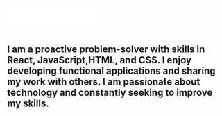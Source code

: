 ![Header](https://github.com/smerch88/smerch88/blob/main/assets/name.gif)

## I am a proactive problem-solver with skills in React, JavaScript,HTML, and CSS. I enjoy developing functional applications and sharing my work with others. I am passionate about technology and constantly seeking to improve my skills.
